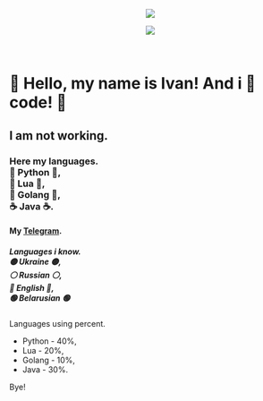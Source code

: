 <p align="center"><img src="https://github-readme-stats.vercel.app/api?username=xzripper&&show_icons=true&theme=radical"></p>
<p align="center"><img src="https://github-readme-stats.vercel.app/api/top-langs/?username=xzripper&langs_count=9"></p>
<br>
<h1>🌈 Hello, my name is Ivan! And i 💖 code! 🌈</h1>
<h2>I am not working.</h2>
<h3>Here my languages.
<br>
🐍 Python 🐍,
<br>
📜 Lua 📜,
<br>
🔵 Golang 🔵,
<br>
☕ Java ☕.
<br>
</h3>
<h4>My <a href='https://t.me/dieeid/'>Telegram</a>.</h4>
<h5>Languages i know.
<br>
🟡 Ukraine 🟡,
<br>
⚪ Russian ⚪,
<br>
🔴 English 🔴,
<br>
🟢 Belarusian 🟢
<br>
</h5>
<p>Languages using percent.</p>
<ul>
  <li>Python - 40%,</li>
  <li>Lua - 20%,</li>
  <li>Golang - 10%,</li>
  <li>Java - 30%.</li>
</ul>
<p>Bye!</p>
